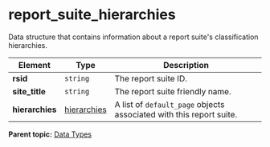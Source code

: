 # report_suite_hierarchies

Data structure that contains information about a report suite's classification hierarchies.

|Element|Type|Description|
|-------|----|-----------|
|**rsid** |`string` | The report suite ID. |
|**site_title** |`string` | The report suite friendly name. |
|**hierarchies** |[hierarchies](r_hierarchies.md#) | A list of `default_page` objects associated with this report suite. |

**Parent topic:** [Data Types](../data_types/c_datatypes.md)

